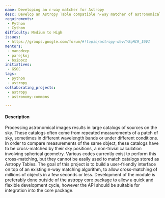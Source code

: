 ```yaml
---
name: Developing an n-way matcher for Astropy
desc: Develop an Astropy Table compatible n-way matcher of astronomical catalogues
requirements:
 - Python
 - Cython
difficulty: Medium to High
issues:
 - https://groups.google.com/forum/#!topic/astropy-dev/Y8qHC9_I0VI
mentors:
 - manodeep
 - parejkoj
 - bsipocz
initiatives:
 - GSOC
tags:
 - python
 - astropy
collaborating_projects:
 - astropy
 - astronomy-commons

---
```


#### Description

Processing astronomical images results in large catalogs of sources on the
sky. These catalogs often come from repeated measurements of a patch of sky,
sometimes in different wavelength bands or under different conditions. In
order to compare measurements of the same object, these catalogs have to be
cross-matched by their sky positions, a non-trivial calculation involving
spherical geometry. Various codes currently exist to perform this
cross-matching, but they cannot be easily used to match catalogs stored as
Astropy Tables. The goal of this project is to build a user-friendly
interface on top of an existing n-way matching algorithm, to allow
cross-matching of millions of objects in a few seconds or less. Development
of the module is preferably done outside of the astropy core package to
allow a quick and flexible development cycle, however the API should be
suitable for integration into the core package.
